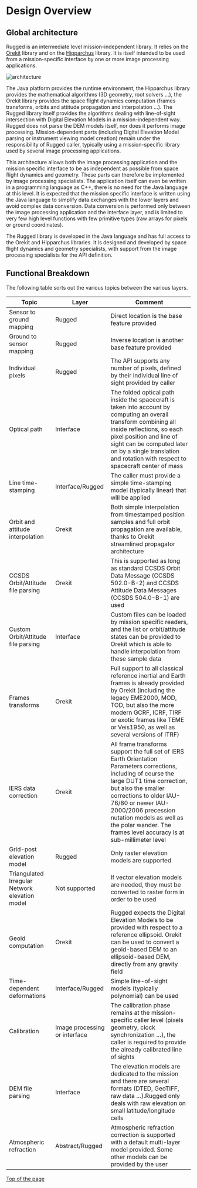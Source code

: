 <!--- Copyright 2013-2025 CS GROUP
  Licensed under the Apache License, Version 2.0 (the "License");
  you may not use this file except in compliance with the License.
  You may obtain a copy of the License at
  
    http://www.apache.org/licenses/LICENSE-2.0
  
  Unless required by applicable law or agreed to in writing, software
  distributed under the License is distributed on an "AS IS" BASIS,
  WITHOUT WARRANTIES OR CONDITIONS OF ANY KIND, either express or implied.
  See the License for the specific language governing permissions and
  limitations under the License.
-->

<a name="top"></a>

# Design Overview 

## Global architecture

Rugged is an intermediate level mission-independent library. It relies on
the [Orekit](https://www.orekit.org/ "Orekit homepage") library and on the [Hipparchus](https://hipparchus.org/ "Hipparchus homepage") library. It is itself
intended to be used from a mission-specific interface by one or more
image processing applications.

![architecture](../images/rugged-architecture.png)

The Java platform provides the runtime environment, the Hipparchus
library provides the mathematical algorithms (3D geometry, root
solvers ...), the Orekit library provides the space flight dynamics
computation (frames transforms, orbits and attitude propagation and
interpolation ...). The Rugged library itself provides the algorithms
dealing with line-of-sight intersection with Digital Elevation Models
in a mission-independent way. Rugged does not parse the DEM models itself,
nor does it performs image processing. Mission-dependent parts (including
Digital Elevation Model parsing or instrument viewing model creation) remain
under the responsibility of Rugged caller, typically using a mission-specific
library used by several image processing applications.

This architecture allows both the image processing application and the mission
specific interface to be as independent as possible from space flight dynamics and
geometry. These parts can therefore be implemented by image processing specialists.
The application itself can even be written in a programming language as C++, there is
no need for the Java language at this level. It is expected that the mission specific
interface is written using the Java language to simplify data exchanges with the lower
layers and avoid complex data conversion. Data conversion is performed only between the
image processing application and the interface layer, and is limited to very few high
level functions with few primitive types (raw arrays for pixels or ground coordinates).

The Rugged library is developed in the Java language and has full access to the Orekit and
Hipparchus libraries. It is designed and developed by space flight dynamics and
geometry specialists, with support from the image processing specialists for the API definition.

## Functional Breakdown

The following table sorts out the various topics between the various layers.

|          Topic                   |           Layer         |                                                      Comment
|----------------------------------|-------------------------|-----------------------------------------------------------------------------
|  Sensor to ground mapping        |           Rugged        |                          Direct location is the base feature provided
|  Ground to sensor mapping        |           Rugged        |                       Inverse location is another base feature provided
|     Individual pixels            |           Rugged        |The API supports any number of pixels, defined by their individual line of sight provided by caller
|        Optical path              |         Interface       |The folded optical path inside the spacecraft is taken into account by computing an overall transform combining all inside reflections, so each pixel position and line of sight can be computed later on by a single translation and rotation with respect to spacecraft center of mass
|    Line time-stamping            |     Interface/Rugged    |The caller must provide a simple time-stamping model (typically linear) that will be applied
|Orbit and attitude interpolation  |          Orekit         |Both simple interpolation from timestamped position samples and full orbit propagation are available, thanks to Orekit streamlined propagator architecture
|CCSDS Orbit/Attitude file parsing |          Orekit         |This is supported as long as standard CCSDS Orbit Data Message (CCSDS 502.0-B-2) and CCSDS Attitude Data Messages (CCSDS 504.0-B-1) are used
|Custom Orbit/Attitude file parsing|        Interface        |Custom files can be loaded by mission specific readers, and the list or orbit/attitude states can be provided to Orekit which is able to handle interpolation from these sample data
|       Frames transforms          |          Orekit         |Full support to all classical reference inertial and Earth frames is already provided by Orekit (including the legacy EME2000, MOD, TOD, but also the more modern GCRF, ICRF, TIRF or exotic frames like TEME or Veis1950, as well as several versions of ITRF)
|      IERS data correction        |          Orekit         |All frame transforms support the full set of IERS Earth Orientation Parameters corrections, including of course the large DUT1 time correction, but also the smaller corrections to older IAU-76/80 or newer IAU-2000/2006 precession nutation models as well as the polar wander. The frames level accuracy is at sub-millimeter level
|     Grid-post elevation model    |          Rugged         |Only raster elevation models are supported
|Triangulated Irregular Network elevation model | Not supported |If vector elevation models are needed, they must be converted to raster form in order to be used
|         Geoid computation        |          Orekit         |Rugged expects the Digital Elevation Models to be provided with respect to a reference ellipsoid. Orekit can be used to convert a geoid-based DEM to an ellipsoid-based DEM, directly from any gravity field
|  Time-dependent deformations     |     Interface/Rugged    |Simple line-of-sight models (typically polynomial) can be used
|           Calibration            |Image processing or interface|The calibration phase remains at the mission-specific caller level (pixels geometry, clock synchronization …), the caller is required to provide the already calibrated line of sights
|         DEM file parsing         |         Interface       |The elevation models are dedicated to the mission and there are several formats (DTED, GeoTIFF, raw data …).Rugged only deals with raw elevation on small latitude/longitude cells
|      Atmospheric refraction      |     Abstract/Rugged     |Atmospheric refraction correction is supported with a default multi-layer model provided. Some other models can be provided by the user 

[Top of the page](#top)

